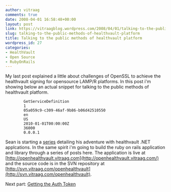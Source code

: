 ```yaml
---
author: vitraag
comments: true
date: 2008-04-01 16:58:48+00:00
layout: post
link: https://vitraagblog.wordpress.com/2008/04/01/talking-to-the-public-methods-of-healthvault-platform/
slug: talking-to-the-public-methods-of-healthvault-platform
title: Talking to the public methods of healthvault platform
wordpress_id: 27
categories:
- HealthVault
- Open Source
- RubyOnRails
---
```


My last post explained a little about challenges of OpenSSL to achieve the healthvault signing for opensource LAMP/R platforms. In this post i'm showing below an actual snippet for talking to the public methods of healthvault platform.

    
        
          
            GetServiceDefinition
            1
            05a059c9-c309-46af-9b86-b06d42510550
            en
            US
            2010-01-01T00:00:00Z
            36000
            0.0.0.1
            
        
    


Sean is starting a [series](http://www.familyhealthguy.com/2008/03/my-new-playground.html) detailing his adventure with healthvault .NET applcations. In the same spirit i'm going to build the ruby on rails application and library through a series of posts here. The application is live at [http://openhealthvault.vitraag.com](http://openhealthvault.vitraag.com/) and the source code is in the SVN repository at [http://svn.vitraag.com/openhealthvault](http://svn.vitraag.com/openhealthvault).

Next part: [Getting the Auth Token](http://healthblog.vitraag.com/2008/04/long-tail-tale-getting-an-auth-token-sure-openhealthvault-can/)
